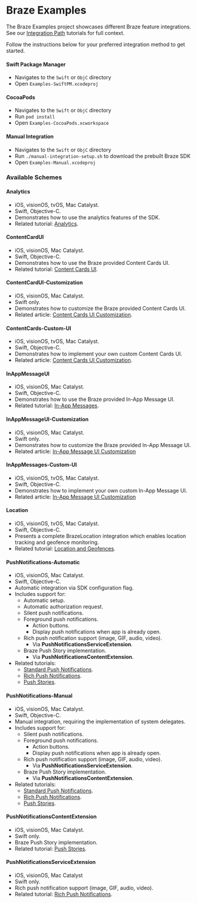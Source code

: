 # Braze Examples

The Braze Examples project showcases different Braze feature integrations.
See our [Integration Path](https://braze-inc.github.io/braze-swift-sdk/tutorials/00-integration-path) tutorials for full context.

Follow the instructions below for your preferred integration method to get started.

#### Swift Package Manager

- Navigates to the `Swift` or `ObjC` directory
- Open `Examples-SwiftPM.xcodeproj`

#### CocoaPods

- Navigates to the `Swift` or `ObjC` directory
- Run `pod install`
- Open `Examples-CocoaPods.xcworkspace`

#### Manual Integration

- Navigates to the `Swift` or `ObjC` directory
- Run `./manual-integration-setup.sh` to download the prebuilt Braze SDK
- Open `Examples-Manual.xcodeproj`

### Available Schemes

#### Analytics

- iOS, visionOS, tvOS, Mac Catalyst.
- Swift, Objective-C.
- Demonstrates how to use the analytics features of the SDK.
- Related tutorial: [Analytics](https://braze-inc.github.io/braze-swift-sdk/tutorials/braze/a3-analytics).

#### ContentCardUI

- iOS, visionOS, Mac Catalyst.
- Swift, Objective-C.
- Demonstrates how to use the Braze provided Content Cards UI.
- Related tutorial: [Content Cards UI](https://braze-inc.github.io/braze-swift-sdk/tutorials/braze/c2-contentcardsui).

#### ContentCardUI-Customization

- iOS, visionOS, Mac Catalyst.
- Swift only.
- Demonstrates how to customize the Braze provided Content Cards UI.
- Related article: [Content Cards UI Customization](https://braze-inc.github.io/braze-swift-sdk/documentation/braze/content-cards-customization).

#### ContentCards-Custom-UI

- iOS, visionOS, tvOS, Mac Catalyst.
- Swift, Objective-C.
- Demonstrates how to implement your own custom Content Cards UI.
- Related article: [Content Cards UI Customization](https://braze-inc.github.io/braze-swift-sdk/documentation/braze/content-cards-customization).

#### InAppMessageUI

- iOS, visionOS, Mac Catalyst.
- Swift, Objective-C.
- Demonstrates how to use the Braze provided In-App Message UI.
- Related tutorial: [In-App Messages](https://braze-inc.github.io/braze-swift-sdk/tutorials/braze/c1-inappmessageui).

#### InAppMessageUI-Customization

- iOS, visionOS, Mac Catalyst.
- Swift only.
- Demonstrates how to customize the Braze provided In-App Message UI.
- Related article: [In-App Message UI Customization](https://braze-inc.github.io/braze-swift-sdk/documentation/braze/in-app-message-customization)

#### InAppMessages-Custom-UI

- iOS, visionOS, tvOS, Mac Catalyst.
- Swift, Objective-C.
- Demonstrates how to implement your own custom In-App Message UI.
- Related article: [In-App Message UI Customization](https://braze-inc.github.io/braze-swift-sdk/documentation/braze/in-app-message-customization)

#### Location

- iOS, visionOS, tvOS, Mac Catalyst.
- Swift, Objective-C.
- Presents a complete BrazeLocation integration which enables location tracking and geofence monitoring.
- Related tutorial: [Location and Geofences](https://braze-inc.github.io/braze-swift-sdk/tutorials/braze/d1-brazelocation).

#### PushNotifications-Automatic

- iOS, visionOS, Mac Catalyst.
- Swift, Objective-C.
- Automatic integration via SDK configuration flag.
- Includes support for:
  - Automatic setup.
  - Automatic authorization request.
  - Silent push notifications.
  - Foreground push notifications.
    - Action buttons.
    - Display push notifications when app is already open.
  - Rich push notification support (image, GIF, audio, video).
    - Via **PushNotificationsServiceExtension**.
  - Braze Push Story implementation.
    - Via **PushNotificationsContentExtension**.
- Related tutorials:
  - [Standard Push Notifications](https://braze-inc.github.io/braze-swift-sdk/tutorials/braze/b1-standard-push-notifications).
  - [Rich Push Notifications](https://braze-inc.github.io/braze-swift-sdk/tutorials/braze/b2-rich-push-notifications).
  - [Push Stories](https://braze-inc.github.io/braze-swift-sdk/tutorials/braze/b3-push-stories).

#### PushNotifications-Manual

- iOS, visionOS, Mac Catalyst.
- Swift, Objective-C.
- Manual integration, requiring the implementation of system delegates.
- Includes support for:
  - Silent push notifications.
  - Foreground push notifications.
    - Action buttons.
    - Display push notifications when app is already open.
  - Rich push notification support (image, GIF, audio, video).
    - Via **PushNotificationsServiceExtension**.
  - Braze Push Story implementation.
    - Via **PushNotificationsContentExtension**.
- Related tutorials:
  - [Standard Push Notifications](https://braze-inc.github.io/braze-swift-sdk/tutorials/braze/b1-standard-push-notifications).
  - [Rich Push Notifications](https://braze-inc.github.io/braze-swift-sdk/tutorials/braze/b2-rich-push-notifications).
  - [Push Stories](https://braze-inc.github.io/braze-swift-sdk/tutorials/braze/b3-push-stories).

#### PushNotificationsContentExtension

- iOS, visionOS, Mac Catalyst.
- Swift only.
- Braze Push Story implementation.
- Related tutorial: [Push Stories](https://braze-inc.github.io/braze-swift-sdk/tutorials/braze/b3-push-stories).

#### PushNotificationsServiceExtension

- iOS, visionOS, Mac Catalyst
- Swift only.
- Rich push notification support (image, GIF, audio, video).
- Related tutorial: [Rich Push Notifications](https://braze-inc.github.io/braze-swift-sdk/tutorials/braze/b2-rich-push-notifications).
